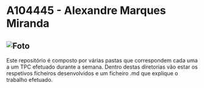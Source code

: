 # A104445 - Alexandre Marques Miranda
## ![Foto](imagens.fotoRelatorio.webp)

Este repositório é composto por várias pastas que correspondem cada uma a um TPC efetuado durante a semana. Dentro destas diretorias vão estar os respetivos ficheiros desenvolvidos e um ficheiro .md que explique o trabalho efetuado.
